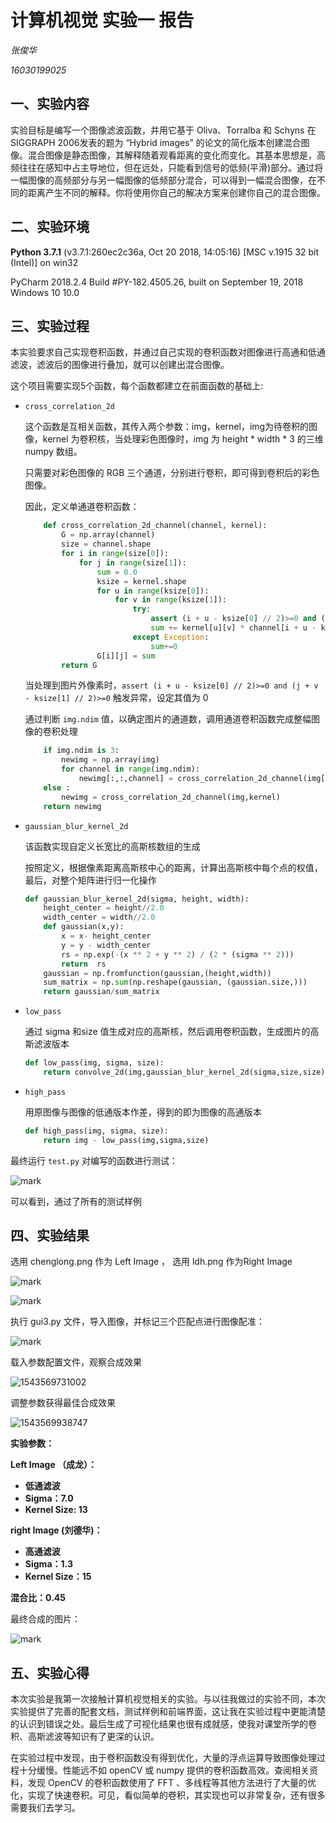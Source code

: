 # 计算机视觉 实验一 报告

*张俊华*

*16030199025*

## 一、实验内容

实验目标是编写一个图像滤波函数，并用它基于 Oliva、Torralba 和 Schyns 在 SIGGRAPH
2006发表的题为 “Hybrid images” 的论文的简化版本创建混合图像。混合图像是静态图像，其解释随着观看距离的变化而变化。其基本思想是，高频往往在感知中占主导地位，但在远处，只能看到信号的低频(平滑)部分。通过将一幅图像的高频部分与另一幅图像的低频部分混合，可以得到一幅混合图像，在不同的距离产生不同的解释。你将使用你自己的解决方案来创建你自己的混合图像。

## 二、实验环境

**Python 3.7.1** (v3.7.1:260ec2c36a, Oct 20 2018, 14:05:16) [MSC v.1915 32 bit (Intel)] on win32

PyCharm 2018.2.4 
Build #PY-182.4505.26, built on September 19, 2018
Windows 10 10.0

## 三、实验过程

本实验要求自己实现卷积函数，并通过自己实现的卷积函数对图像进行高通和低通滤波，滤波后的图像进行叠加，就可以创建出混合图像。

这个项目需要实现5个函数，每个函数都建立在前面函数的基础上:

- `cross_correlation_2d`

  这个函数是互相关函数，其传入两个参数：img，kernel，img为待卷积的图像，kernel 为卷积核，当处理彩色图像时，img 为 height * width * 3 的三维 numpy 数组。

  只需要对彩色图像的 RGB 三个通道，分别进行卷积，即可得到卷积后的彩色图像。

  因此，定义单通道卷积函数：

  ```python
      def cross_correlation_2d_channel(channel, kernel):
          G = np.array(channel)
          size = channel.shape
          for i in range(size[0]):
              for j in range(size[1]):
                  sum = 0.0
                  ksize = kernel.shape
                  for u in range(ksize[0]):
                      for v in range(ksize[1]):
                          try:
                              assert (i + u - ksize[0] // 2)>=0 and (j + v - ksize[1] // 2)>=0
                              sum += kernel[u][v] * channel[i + u - ksize[0] // 2][j + v - ksize[1] // 2]
                          except Exception:
                              sum+=0
                  G[i][j] = sum
          return G
  ```

  当处理到图片外像素时，`assert (i + u - ksize[0] // 2)>=0 and (j + v - ksize[1] // 2)>=0` 触发异常，设定其值为 0

  通过判断 `img.ndim` 值，以确定图片的通道数，调用通道卷积函数完成整幅图像的卷积处理

  ```python
      if img.ndim is 3:
          newimg = np.array(img)
          for channel in range(img.ndim):
              newimg[:,:,channel] = cross_correlation_2d_channel(img[:,:,channel],kernel)
      else :
          newimg = cross_correlation_2d_channel(img,kernel)
      return newimg
  ```

- `gaussian_blur_kernel_2d`

  该函数实现自定义长宽比的高斯核数组的生成

  按照定义，根据像素距离高斯核中心的距离，计算出高斯核中每个点的权值，最后，对整个矩阵进行归一化操作

  ```python
  def gaussian_blur_kernel_2d(sigma, height, width):
      height_center = height//2.0
      width_center = width//2.0
      def gaussian(x,y):
          x = x- height_center
          y = y - width_center
          rs = np.exp(-(x ** 2 + y ** 2) / (2 * (sigma ** 2)))
          return  rs
      gaussian = np.fromfunction(gaussian,(height,width))
      sum_matrix = np.sum(np.reshape(gaussian, (gaussian.size,)))
      return gaussian/sum_matrix
  ```

- `low_pass`

  通过 sigma 和size 值生成对应的高斯核，然后调用卷积函数，生成图片的高斯滤波版本

  ```python
  def low_pass(img, sigma, size):
      return convolve_2d(img,gaussian_blur_kernel_2d(sigma,size,size))
  ```

- `high_pass`

  用原图像与图像的低通版本作差，得到的即为图像的高通版本

  ```python
  def high_pass(img, sigma, size):
      return img - low_pass(img,sigma,size)
  ```

最终运行 `test.py` 对编写的函数进行测试：

![mark](http://media.sumblog.cn/blog/20181204/JDdK0YKpUqNs.png?imageslim)

可以看到，通过了所有的测试样例

## 四、实验结果

选用 chenglong.png 作为 Left Image ， 选用 ldh.png  作为Right Image

![mark](http://media.sumblog.cn/blog/20181130/rAgzWlQ8pCSA.png?imageslim)

![mark](http://media.sumblog.cn/blog/20181130/Nc0jKJtIAzjR.png?imageslim)

执行 gui3.py 文件，导入图像，并标记三个匹配点进行图像配准：

![mark](http://media.sumblog.cn/blog/20181130/bWxiB9bkww6B.png?imageslim)

载入参数配置文件，观察合成效果

![1543569731002](C:\Users\93773\AppData\Roaming\Typora\typora-user-images\1543569731002.png)

调整参数获得最佳合成效果

![1543569938747](C:\Users\93773\AppData\Roaming\Typora\typora-user-images\1543569938747.png)

**实验参数：**

**Left Image （成龙）：**

- **低通滤波**
- **Sigma：7.0** 
- **Kernel Size: 13**

**right Image (刘德华)：**

- **高通滤波**
- **Sigma：1.3**
- **Kernel Size：15**

**混合比：0.45**

最终合成的图片：

![mark](http://media.sumblog.cn/blog/20181130/noBUUMw6cXUD.jpg?imageslim)

## 五、实验心得

本次实验是我第一次接触计算机视觉相关的实验。与以往我做过的实验不同，本次实验提供了完善的配套文档，测试样例和前端界面，这让我在实验过程中更能清楚的认识到错误之处。最后生成了可视化结果也很有成就感，使我对课堂所学的卷积、高斯滤波等知识有了更深的认识。

在实验过程中发现，由于卷积函数没有得到优化，大量的浮点运算导致图像处理过程十分缓慢。性能远不如 openCV 或 numpy 提供的卷积函数高效。查阅相关资料，发现 OpenCV 的卷积函数使用了 FFT 、多线程等其他方法进行了大量的优化，实现了快速卷积。可见，看似简单的卷积，其实现也可以非常复杂，还有很多需要我们去学习。









